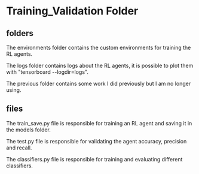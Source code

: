 # Training_Validation Folder
## folders
The environments folder contains the custom environments for training the RL agents.

The logs folder contains logs about the RL agents, it is possible to plot them with "tensorboard --logdir=logs".

The previous folder contains some work I did previously but I am no longer using.

## files
The train_save.py file is responsible for training an RL agent and saving it in the models folder.

The test.py file is responsible for validating the agent accuracy, precision and recall.

The classifiers.py file is responsible for training and evaluating different classifiers.
